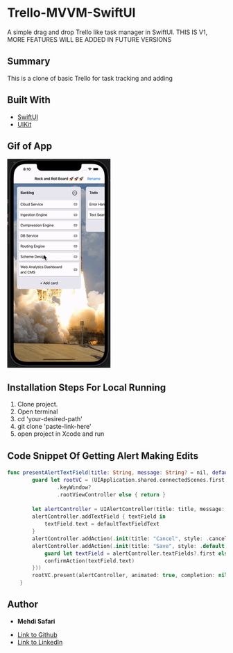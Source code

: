 # Trello-MVVM-SwiftUI
A simple drag and drop Trello like task manager in SwiftUI. THIS IS V1, MORE FEATURES WILL BE ADDED IN FUTURE VERSIONS

## Summary
This is a clone of basic Trello for task tracking and adding

## Built With
* [SwiftUI](https://developer.apple.com/tutorials/swiftui)
* [UIKit](https://developer.apple.com/documentation/uikit)

## Gif of App
![Gif](./Trello-MVVM-SwiftUI/Assets.xcassets/gif.dataset/gif.gif)

## Installation Steps For Local Running
1. Clone project.
2. Open terminal
3. cd 'your-desired-path'
4. git clone 'paste-link-here'
5. open project in Xcode and run

## Code Snippet Of Getting Alert Making Edits
```swift
func presentAlertTextField(title: String, message: String? = nil, defaultTextFieldText: String? = nil, confirmAction: @escaping (String?) -> ()) {
        guard let rootVC = (UIApplication.shared.connectedScenes.first as? UIWindowScene)?
                .keyWindow?
                .rootViewController else { return }
        
        let alertController = UIAlertController(title: title, message: message, preferredStyle: .alert)
        alertController.addTextField { textField in
            textField.text = defaultTextFieldText
        }
        alertController.addAction(.init(title: "Cancel", style: .cancel) { _ in })
        alertController.addAction(.init(title: "Save", style: .default, handler: { _ in
            guard let textField = alertController.textFields?.first else { return }
            confirmAction(textField.text)
        }))
        rootVC.present(alertController, animated: true, completion: nil)
    }
```


## Author

* **Mehdi Safari**

- [Link to Github](https://github.com/mehdisafari77)
- [Link to LinkedIn](https://www.linkedin.com/in/mehdi-safari-992799142/)
